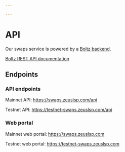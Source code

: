 ```yaml
---

---
```


# API

Our swaps service is powered by a [Boltz backend](https://github.com/BoltzExchange/boltz-backend).

[Boltz REST API documentation](https://docs.boltz.exchange/api/api-v2)

## Endpoints

### API endpoints

Mainnet API: https://swaps.zeuslsp.com/api

Testnet API: https://testnet-swaps.zeuslsp.com/api

### Web portal

Mainnet web portal: https://swaps.zeuslsp.com

Testnet web portal: https://testnet-swaps.zeuslsp.com

